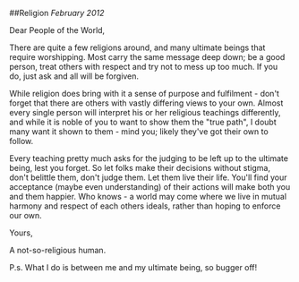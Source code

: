 ##Religion
_February 2012_

Dear People of the World,

There are quite a few religions around, and many ultimate beings that require worshipping. Most carry the same message deep down; be a good person, treat others with respect and try not to mess up too much. If you do, just ask and all will be forgiven.

While religion does bring with it a sense of purpose and fulfilment - don't forget that there are others with vastly differing views to your own. Almost every single person will interpret his or her religious teachings differently, and while it is noble of you to want to show them the "true path", I doubt many want it shown to them - mind you; likely they've got their own to follow.

Every teaching pretty much asks for the judging to be left up to the ultimate being, lest you forget. So let folks make their decisions without stigma, don't belittle them, don't judge them. Let them live their life. You'll find your acceptance (maybe even understanding) of their actions will make both you and them happier. Who knows - a world may come where we live in mutual harmony and respect of each others ideals, rather than hoping to enforce our own.

Yours,

A not-so-religious human.

P.s. What I do is between me and my ultimate being, so bugger off!